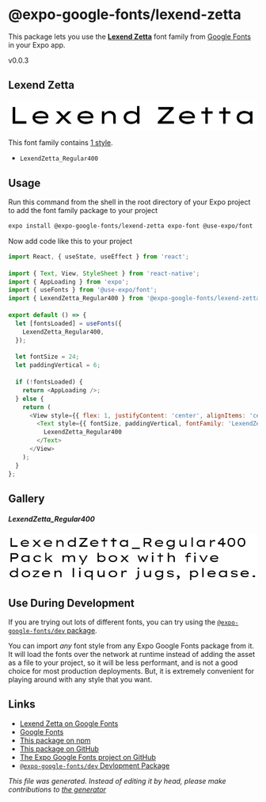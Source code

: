 # @expo-google-fonts/lexend-zetta

This package lets you use the [**Lexend Zetta**](https://fonts.google.com/specimen/Lexend+Zetta) font family from [Google Fonts](https://fonts.google.com/) in your Expo app.

v0.0.3

## Lexend Zetta

![Lexend Zetta](./font-family.png)

This font family contains [1 style](#gallery).

- `LexendZetta_Regular400`

## Usage

Run this command from the shell in the root directory of your Expo project to add the font family package to your project
```sh
expo install @expo-google-fonts/lexend-zetta expo-font @use-expo/font
```

Now add code like this to your project
```js
import React, { useState, useEffect } from 'react';

import { Text, View, StyleSheet } from 'react-native';
import { AppLoading } from 'expo';
import { useFonts } from '@use-expo/font';
import { LexendZetta_Regular400 } from '@expo-google-fonts/lexend-zetta';

export default () => {
  let [fontsLoaded] = useFonts({
    LexendZetta_Regular400,
  });

  let fontSize = 24;
  let paddingVertical = 6;

  if (!fontsLoaded) {
    return <AppLoading />;
  } else {
    return (
      <View style={{ flex: 1, justifyContent: 'center', alignItems: 'center' }}>
        <Text style={{ fontSize, paddingVertical, fontFamily: 'LexendZetta_Regular400' }}>
          LexendZetta_Regular400
        </Text>
      </View>
    );
  }
};

```

## Gallery

##### LexendZetta_Regular400
![LexendZetta_Regular400](./e6de0f389e45c6725bfc8b444ce22b404d8ef5f4649f41b979fdf5cb1125dfd1.ttf.png)


## Use During Development

If you are trying out lots of different fonts, you can try using the [`@expo-google-fonts/dev` package](https://www.npmjs.com/package/@expo-google-fonts/dev).

You can import *any* font style from any Expo Google Fonts package from it. It will load the fonts
over the network at runtime instead of adding the asset as a file to your project, so it will be 
less performant, and is not a good choice for most production deployments. But, it is extremely convenient
for playing around with any style that you want.

## Links

- [Lexend Zetta on Google Fonts](https://fonts.google.com/specimen/Lexend+Zetta)
- [Google Fonts](https://fonts.google.com/)
- [This package on npm](https://www.npmjs.com/package/@expo-google-fonts/lexend-zetta)
- [This package on GitHub](https://github.com/expo/google-fonts/tree/master/font-packages/lexend-zetta)
- [The Expo Google Fonts project on GitHub](https://github.com/expo/google-fonts)
- [`@expo-google-fonts/dev` Devlopment Package](https://github.com/expo/google-fonts/tree/master/font-packages/dev)


*This file was generated. Instead of editing it by head, please make contributions to [the generator](https://github.com/expo/google-fonts/tree/master/packages/generator)*
